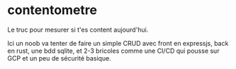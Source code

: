 # contentometre
Le truc pour mesurer si t'es content aujourd'hui.

Ici un noob va tenter de faire un simple CRUD avec front en expressjs, back en rust, une bdd sqlite, et 2-3 bricoles comme une CI/CD qui pousse sur GCP et un peu de sécurité basique.